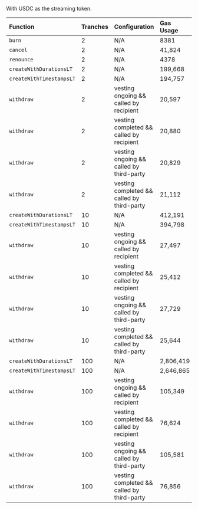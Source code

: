 With USDC as the streaming token.

| Function                 | Tranches | Configuration                              | Gas Usage |
| :----------------------- | :------- | :----------------------------------------- | :-------- |
| `burn`                   | 2        | N/A                                        | 8381      |
| `cancel`                 | 2        | N/A                                        | 41,824    |
| `renounce`               | 2        | N/A                                        | 4378      |
| `createWithDurationsLT`  | 2        | N/A                                        | 199,668   |
| `createWithTimestampsLT` | 2        | N/A                                        | 194,757   |
| `withdraw`               | 2        | vesting ongoing && called by recipient     | 20,597    |
| `withdraw`               | 2        | vesting completed && called by recipient   | 20,880    |
| `withdraw`               | 2        | vesting ongoing && called by third-party   | 20,829    |
| `withdraw`               | 2        | vesting completed && called by third-party | 21,112    |
| `createWithDurationsLT`  | 10       | N/A                                        | 412,191   |
| `createWithTimestampsLT` | 10       | N/A                                        | 394,798   |
| `withdraw`               | 10       | vesting ongoing && called by recipient     | 27,497    |
| `withdraw`               | 10       | vesting completed && called by recipient   | 25,412    |
| `withdraw`               | 10       | vesting ongoing && called by third-party   | 27,729    |
| `withdraw`               | 10       | vesting completed && called by third-party | 25,644    |
| `createWithDurationsLT`  | 100      | N/A                                        | 2,806,419 |
| `createWithTimestampsLT` | 100      | N/A                                        | 2,646,865 |
| `withdraw`               | 100      | vesting ongoing && called by recipient     | 105,349   |
| `withdraw`               | 100      | vesting completed && called by recipient   | 76,624    |
| `withdraw`               | 100      | vesting ongoing && called by third-party   | 105,581   |
| `withdraw`               | 100      | vesting completed && called by third-party | 76,856    |
